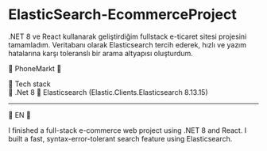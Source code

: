 # ElasticSearch-EcommerceProject
.NET 8 ve React kullanarak geliştirdiğim fullstack e-ticaret sitesi projesini tamamladım. Veritabanı olarak Elasticsearch tercih ederek, hızlı ve yazım hatalarına karşı toleranslı bir arama altyapısı oluşturdum.

:iphone: PhoneMarkt :iphone:

📌 Tech stack  
🔸 .Net 8 
🔸 Elasticsearch (Elastic.Clients.Elasticsearch 8.13.15)

--------------------------------------------------------------------------------------------------------------------
:iphone: EN :iphone:

I finished a full-stack e-commerce web project using .NET 8 and React. I built a fast, syntax-error-tolerant search feature using Elasticsearch.


